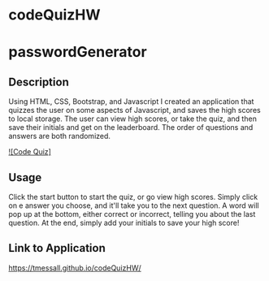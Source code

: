 # codeQuizHW

# passwordGenerator

## Description

Using HTML, CSS, Bootstrap, and Javascript I created an application that quizzes the user on some aspects of Javascript, and saves the high scores to local storage. The user can view high scores, or take the quiz, and then save their initials and get on the leaderboard. The order of questions and answers are both randomized.

[![Code Quiz]](./assets/images/codequiz.gif)

## Usage

Click the start button to start the quiz, or go view high scores. Simply click on e answer you choose, and it'll take you to the next question. A word will pop up at the bottom, either correct or incorrect, telling you about the last question. At the end, simply add your initials to save your high score!

## Link to Application

https://tmessall.github.io/codeQuizHW/
